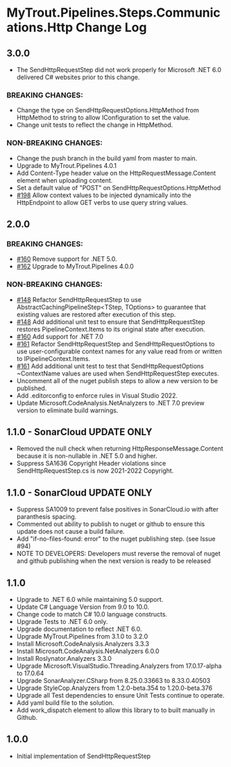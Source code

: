 # MyTrout.Pipelines.Steps.Communications.Http Change Log

## 3.0.0
- The SendHttpRequestStep did not work properly for Microsoft .NET 6.0 delivered C# websites prior to this change.
### BREAKING CHANGES:
- Change the type on SendHttpRequestOptions.HttpMethod from HttpMethod to string to allow IConfiguration to set the value.
- Change unit tests to reflect the change in HttpMethod.
### NON-BREAKING CHANGES:
- Change the push branch in the build yaml from master to main.
- Upgrade to MyTrout.Pipelines 4.0.1
- Add Content-Type header value on the HttpRequestMessage.Content element when uploading content.
- Set a default value of "POST" on SendHttpRequestOptions.HttpMethod
- [#198](https://github.com/mytrout/Pipelines/issues/198) Allow context values to be injected dynamically into the HttpEndpoint to allow GET verbs to use query string values.

## 2.0.0
### BREAKING CHANGES:
- [#160](https://github.com/mytrout/Pipelines/issues/160) Remove support for .NET 5.0. 
- [#162](https://github.com/mytrout/Pipelines/issues/162) Upgrade to MyTrout.Pipelines 4.0.0 
### NON-BREAKING CHANGES:
- [#148](https://github.com/mytrout/Pipelines/issues/148) Refactor SendHttpRequestStep to use AbstractCachingPipelineStep<TStep, TOptions> to guarantee that existing values are restored after execution of this step.
- [#148](https://github.com/mytrout/Pipelines/issues/148) Add additional unit test to ensure that SendHttpRequestStep restores PipelineContext.Items to its original state after execution.
- [#160](https://github.com/mytrout/Pipelines/issues/160) Add support for .NET 7.0
- [#161](https://github.com/mytrout/Pipelines/issues/161) Refactor SendHttpRequestStep and SendHttpRequestOptions to use user-configurable context names for any value read from or written to IPipelineContext.Items.
- [#161](https://github.com/mytrout/Pipelines/issues/161) Add additional unit test to test that SendHttpRequestOptions ~ContextName values are used when SendHttpRequestStep executes.
- Uncomment all of the nuget publish steps to allow a new version to be published.
- Add .editorconfig to enforce rules in Visual Studio 2022.
- Update Microsoft.CodeAnalysis.NetAnalyzers to .NET 7.0 preview version to eliminate build warnings.

## 1.1.0 - SonarCloud UPDATE ONLY
 - Removed the null check when returning HttpResponseMessage.Content because it is non-nullable in .NET 5.0 and higher.
 - Suppress SA1636 Copyright Header violations since SendHttpRequestStep.cs is now 2021-2022 Copyright.

## 1.1.0 - SonarCloud UPDATE ONLY
 - Suppress SA1009 to prevent false positives in SonarCloud.io with after paranthesis spacing.
 - Commented out ability to publish to nuget or github to ensure this update does not cause a build failure.
 - Add "if-no-files-found: error" to the nuget publishing step. (see Issue #94)
 - NOTE TO DEVELOPERS: Developers must reverse the removal of nuget and github publishing when the next version is ready to be released

## 1.1.0
 - Upgrade to .NET 6.0 while maintaining 5.0 support.
 - Update C# Language Version from 9.0 to 10.0.
 - Change code to match C# 10.0 language constructs.
 - Upgrade Tests to .NET 6.0 only.
 - Upgrade documentation to reflect .NET 6.0.
 - Upgrade MyTrout.Pipelines from 3.1.0 to 3.2.0
 - Install Microsoft.CodeAnalysis.Analyzers 3.3.3
 - Install Microsoft.CodeAnalysis.NetAnalyzers 6.0.0
 - Install Roslynator.Analyzers 3.3.0
 - Upgrade Microsoft.VisualStudio.Threading.Analyzers from 17.0.17-alpha to 17.0.64
 - Upgrade SonarAnalyzer.CSharp from 8.25.0.33663 to 8.33.0.40503
 - Upgrade StyleCop.Analyzers from 1.2.0-beta.354 to 1.20.0-beta.376
 - Upgrade all Test dependencies to ensure Unit Tests continue to operate.
 - Add yaml build file to the solution.
 - Add work_dispatch element to allow this library to to built manually in Github.

## 1.0.0
- Initial implementation of SendHttpRequestStep
